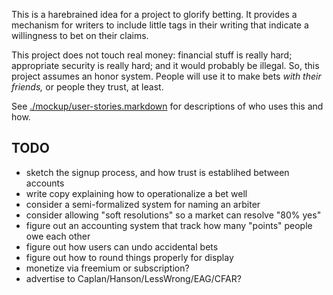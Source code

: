 This is a harebrained idea for a project to glorify betting. It provides a mechanism for writers to include little tags in their writing that indicate a willingness to bet on their claims.

This project does not touch real money: financial stuff is really hard; appropriate security is really hard; and it would probably be illegal. So, this project assumes an honor system. People will use it to make bets _with their friends,_ or people they trust, at least.

See [./mockup/user-stories.markdown](./mockup/user-stories.markdown) for descriptions of who uses this and how.


TODO
--------------
- sketch the signup process, and how trust is establihed between accounts
- write copy explaining how to operationalize a bet well
- consider a semi-formalized system for naming an arbiter
- consider allowing "soft resolutions" so a market can resolve "80% yes"
- figure out an accounting system that track how many "points" people owe each other
- figure out how users can undo accidental bets
- figure out how to round things properly for display
- monetize via freemium or subscription?
- advertise to Caplan/Hanson/LessWrong/EAG/CFAR?
